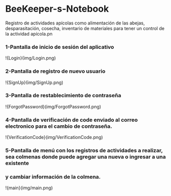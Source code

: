 # BeeKeeper-s-Notebook
Registro de actividades apícolas como alimentación de las abejas, desparasitación, cosecha, inventario de materiales para tener un control de la actividad apícola.pn

### 1-Pantalla de inicio de sesión del aplicativo
!{Login}(img/Login.png)

### 2-Pantalla de registro de nuevo usuario
!{SignUp}(img/SignUp.png)

### 3-Pantalla de restablecimiento de contraseña
!{ForgotPassword}(img/ForgotPassword.png)

### 4-Pantalla de verificación de code enviado al correo electronico para el cambio de contraseña.
!{VerificationCode}(img/VerificationCode.png)

### 5-Pantalla de menú con los registros de actividades a realizar, sea colmenas donde puede agregar una nueva o ingresar a una existente
### y cambiar información de la colmena.
!{main}(img/main.png)
